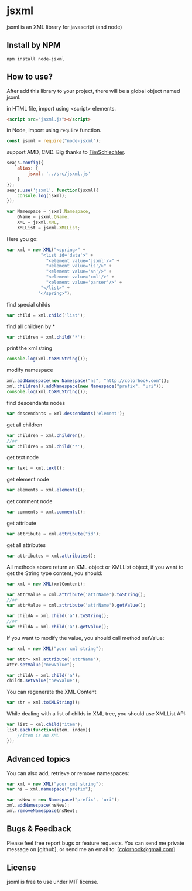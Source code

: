 jsxml
==============

jsxml is an XML library for javascript (and node)


Install by NPM
--------------

```shell
npm install node-jsxml
```

How to use?
------------
After add this library to your project, there will be a global object named jsxml. 

in HTML file, import using &lt;script&gt; elements.

```html
<script src="jsxml.js"></script>
```

in Node, import using `require` function.

```javascript
const jsxml = require("node-jsxml");
```

support AMD, CMD. Big thanks to [TimSchlechter](https://github.com/TimSchlechter).

```javascript
seajs.config({
    alias: {
        jsxml: '../src/jsxml.js'
    }
});
seajs.use('jsxml', function(jsxml){
    console.log(jsxml);
});
```

```javascript
var Namespace = jsxml.Namespace,
    QName = jsxml.QName,
    XML = jsxml.XML,
    XMLList = jsxml.XMLList;
```

Here you go:

```javascript
var xml = new XML("<spring>" + 
		     "<list id='data'>" + 
		       "<element value='jsxml'/>" +
		       "<element value='is'/>" +
		       "<element value='an'/>" +
		       "<element value='xml'/>" +
		       "<element value='parser'/>" +
		     "</list>" +
            "</spring>");
```

find special childs

```javascript
var child = xml.child('list');
```

find all children by *

```javascript
var children = xml.child('*');
```

print the xml string

```javascript
console.log(xml.toXMLString());
```

modify namespace

```javascript
xml.addNamespace(new Namespace("ns", "http://colorhook.com"));
xml.children().addNamespace(new Namespace("prefix", "uri"));
console.log(xml.toXMLString());
```

find descendants nodes

```javascript
var descendants = xml.descendants('element');
```

get all children

```javascript
var children = xml.children();
//or
var children = xml.child('*');
```

get text node

```javascript
var text = xml.text();
```

get element node

```javascript
var elements = xml.elements();
```

get comment node

```javascript
var comments = xml.comments();
```

get attribute

```javascript
var attribute = xml.attribute("id");
```

get all attributes

```javascript
var attributes = xml.attributes();
```

All methods above return an XML object or XMLList object, if you want to get the String type content, you should:

```javascript
var xml = new XML(xmlContent);

var attrValue = xml.attribute('attrName').toString();
//or
var attrValue = xml.attribute('attrName').getValue();

var childA = xml.child('a').toString();
//or
var childA = xml.child('a').getValue();
```

If you want to modify the value, you should call method setValue:

```javascript
var xml = new XML("your xml string");

var attr= xml.attribute('attrName');
attr.setValue("newValue");

var childA = xml.child('a');
childA.setValue("newValue");
```

You can regenerate the XML Content

```javascript
var str = xml.toXMLString();
```

While dealing with a list of childs in XML tree, you should use XMLList API:

```javascript
var list = xml.child("item");
list.each(function(item, index){
	//item is an XML
});
```

Advanced topics
----------------

You can also add, retrieve or remove namespaces:

```javascript
var xml = new XML("your xml string");
var ns = xml.namespace("prefix");

var nsNew = new Namespace("prefix", 'uri');
xml.addNamespace(nsNew);
xml.removeNamespace(nsNew);
```

Bugs & Feedback
----------------

Please feel free report bugs or feature requests.
You can send me private message on [github], or send me an email to: [colorhook@gmail.com]

License
-------

jsxml is free to use under MIT license. 
